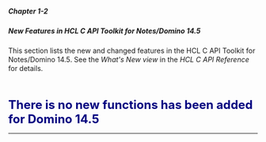 ##### Chapter 1-2
##### New Features in HCL C API Toolkit for Notes/Domino 14.5

This section lists the new and changed features in the HCL C API Toolkit for Notes/Domino 14.5<font color="#242424" face="Segoe UI">.</font> See the <i>What's New view</i> in the <i>HCL C API Reference </i>for details.<br>
<b><font size="5" color="#000080"> </font></b><br>
<br>
<br>
<b><font size="5" color="#000080">There is no new  functions has been added for Domino 14.5 </font></b><br>

---
